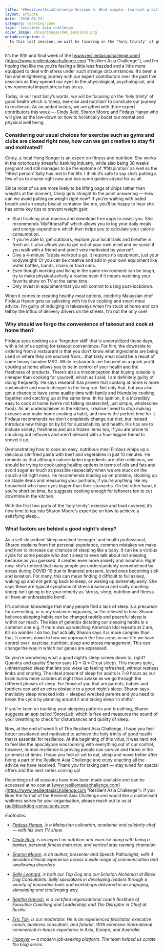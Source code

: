```yaml
---
title: '#ResilientAsiaChallenge Session 5: What simple, low-cost practical changes can I make in the way I eat, sleep, and move so I can live a more resilient life?'
layout: article
date: '2020-06-23'
category: learning-zone
tags: 'resilient asia challenge'
cover_image: /blog/images/RAC_session5.png
metadescription: >-
  In this last session, we will be focusing on the ‘holy trinity’ of good health which is ‘sleep, exercise and nutrition’ to conclude our journey to resilience.
---
```


It’s the fifth and final week of the [www.resilientasiachallenge.com](https://www.resilientasiachallenge.com "Resilient Asia Challenge"), and I’m hoping that like me you’re feeling a little less frazzled and a little more equipped to deal with stress under such strange circumstances. It’s been a fun and enlightening journey with our expert contributors over the past five sessions as they opened our eyes to the physiological, psychological, and environmental impact stress has on us.

Today, in our host Sally’s words, we will be focusing on the ‘holy trinity’ of good health which is ‘sleep, exercise and nutrition’ to conclude our journey to resilience. As an added bonus, we are gifted with three expert contributors this week — [Cindy Reid](https://www.linkedin.com/in/cynthia-leung-200498169/ "Cindy Reid"), [Sharon Moore](https://www.linkedin.com/in/sharon-moore-2b050b16/ "Sharon Moore") and [Firdaus Hanan](https://www.linkedin.com/in/firdaus-abd-hanan-38b59389/ "Firdaus Hanan") who will give us the low-down on how to holistically boost our mental and physical well being.

### Considering our usual choices for exercise such as gyms and clubs are closed right now, how can we get creative to stay fit and motivated?

Cindy, a local Hong Konger is an expert on fitness and nutrition. She works in the notoriously stressful banking industry, while also being 38 weeks pregnant and still manages to be the epitome of ‘#fitspiration’ as well as the ‘fittest person’ Sally has met in her life. I think it’s safe to say she’s putting a few of us to shame right now and has some golden advice for us all.

Since most of us are more likely to be lifting bags of chips rather than weights at the moment, Cindy gets straight to the point answering — How can we avoid putting on weight right now? If you’re waiting with bated breath and an empty biscuit container like me, you’ll be happy to hear she has some key tips to prevent weight gain:

- Start tracking your macros and download free apps to assist you. She recommends ‘MyFitnessPal’ which allows you to log your daily meals and energy expenditure which then helps you to calculate your calorie consumption.
- If you’re able to, get outdoors, explore your local trails and breathe in fresh air. It also allows you to get out of your own mind and be social if you walk with a friend and aren’t very motivated by yourself.
- Give a 4-minute Tabata workout a go. It requires no equipment, just your bodyweight! Or you can be creative and add in your own equipment like water bottles, bands, chairs or food cans.
- Even though working and living in the same environment can be tough, try to make physical activity a routine even if it means watching your favorite show on TV at the same time.
- Only invest in equipment that you will commit to using post-lockdown.

When it comes to creating healthy meal options, celebrity Malaysian chef Firdaus Hanan gets us salivating with his live cooking and smart meal advice. I’m guilty of indulging in takeaways when I’m stuck at home and can tell by the influx of delivery drivers on the streets, I’m not the only one!

### Why should we forgo the convenience of takeout and cook at home then?

Firdaus sees cooking as a ‘forgotten skill’ that is underutilized these days, with a lot of us opting for takeout convenience. For him, the downside to ordering from a restaurant is that you don’t know what ingredients are being used or where they are sourced from….that tasty meal could be a result of some heavy-handed MSG. While restaurants are focused on a quick profit, cooking at home allows you to be in control of your health and the freshness of products. There’s also a misconception that buying outside is cheaper than cooking for yourself, which as I said, I am definitely guilty of doing frequently. He says research has proven that cooking at home is more sustainable and much cheaper in the long run. Not only that, but you also get a chance to have some quality time with family and friends by cooking together and catching up at the same time. In his opinion, it is incredibly easy to cook at home (we’re not talking masterchef, just simple, wholesome food). As an underachiever in the kitchen, I realise I need to stop making excuses and make home cooking a habit, and now is the perfect time for it. Firdaus recommends we don’t completely change our diet, but instead introduce new things bit by bit for sustainability and health. His tips are to include variety, freshness and also frozen items too, if you are prone to chucking out leftovers and aren’t blessed with a four-legged friend to shovel it up.

Demonstrating how to cook an easy, nutritious meal Firdaus whips up a delicious stir-fried pasta with beef and vegetables in just 10 minutes. He reminds us that although calorie-laden ingredients are often delicious, we should be trying to cook using healthy options in terms of oils and fats and avoid sugar as much as possible (especially when we are stuck on the couch a lot right now). He recommends loading up on proteins, stocking up on staple items and measuring your portions, if you’re anything like my household who have eyes bigger than their stomachs. On the other hand, if you’re short on time, he suggests cooking enough for leftovers too to cut downtime in the kitchen.

With the first two parts of the ‘holy trinity’: exercise and food covered, it’s now time to tap into Sharon Moore’s expertise on how to achieve a satisfying sleep…

### What factors are behind a good night’s sleep?
As a self-described ‘sleep wrecked teenager’ and health professional, Sharon explains from her personal experience, common mistakes we make and how to increase our chances of sleeping like a baby. It can be a vicious cycle for some people who don’t sleep to even talk about not sleeping because as you guessed, it creates even more anxiety and insomnia. Right now, she’s noticed that many people are understandably overwhelmed by stress during COVID-19 due to financial pressure, loved ones becoming sick and isolation. For many, this can mean finding it difficult to fall asleep, waking up and not getting back to sleep, or waking up extremely early. She says these are typical symptoms of stress insomnia and sadly counting sheep isn’t going to be your remedy as ‘stress, sleep, nutrition and fitness all have an unbreakable bond’.

It’s common knowledge that many people find a lack of sleep is a precursor for overeating, or in my instance migraines, so I’m relieved to hear Sharon believes sleeping habits can be changed rapidly and peaceful sleep is within our reach. The idea of genetics dictating our sleeping habits is a common one e.g. if mum was up watching American Idol repeats at 2 am, it’s no wonder I do too, but actually Sharon says it is more complex than that. It comes down to how we approach the four areas in our life we have control over: exercise, nutrition, sleep and stress management. This can change the way in which our genes are expressed.

So you’re wondering what a good night’s sleep comes down to, right? Quantity and quality Sharon says (Q + Q = Great sleep). This means quiet, uninterrupted sleep that lets you wake up feeling refreshed, without restless limbs and snoring. The ideal amount of sleep for adults is 7–9 hours as our brain burns more calories at night than awake as we go through the different phases of sleep. For those of you that are parents, babies and toddlers can add an extra obstacle to a good night’s sleep. Sharon says inevitably sleep wrecked kids = sleeped wrecked parents and you need to break the cycle by planning around it and taking sleep ‘in shifts’.

If you’re keen on tracking your sleeping patterns and breathing, Sharon suggests an app called ‘SnoreLab’ which is free and measures the sound of your breathing to check for disturbances and quality of sleep.

Now, at the end of week 5 of The Resilient Asia Challenge, I hope you feel better positioned and motivated to achieve the holy trinity of good health that is essential for resilience. At the beginning of this virus, it was hard not to feel like the apocalypse was looming with everything out of our control, however, human resilience is proving people can survive and thrive in the grimmest of times. I hope you feel all set to eat, sleep and move better after being a part of the Resilient Asia Challenge and enjoy enacting all the advice we have received.
Thank you for taking part — stay tuned for special offers and the next series coming up!

Recordings of all sessions have now been made available and can be accessed at no cost at [www.resilientasiachallenge.com](https://www.resilientasiachallenge.com "Resilient Asia Challenge"). If you liked the format of the Resilient Asia Challenge and would like a customised wellness series for your organisation, please reach out to us at [rac@blackdog-consultants.com](mailto:rac@blackdog-consultants.com "Raatha Ganesh")

_Footnotes:_

-  _[Firdaus Hanan](https://www.linkedin.com/in/firdaus-abd-hanan-38b59389/ "Firdaus Hanan"), is a Malaysian culinarian, academic and celebrity chef — with his own TV show._

- _[Cindy Reid](https://www.linkedin.com/in/cynthia-leung-200498169/ "Cindy Reid"), is an expert on nutrition and exercise along with being a banker, personal fitness instructor, and vertical stair running champion._

- _[Sharon Moore](https://www.linkedin.com/in/sharon-moore-2b050b16/ "Sharon Moore"), is an author, presenter and Speech Pathologist, with 4 decades clinical experience across a wide range of communication and swallowing disorders_

- _[Sally Leonard](https://www.linkedin.com/in/sallyleonard/ "Sally Leonard"), is both our Top Dog and our Solution Alchemist at Black Dog Consultants. Sally specializes in developing leaders through a variety of innovative tools and workshops delivered in an engaging, stimulating and challenging way._

- _[Raatha Ganesh](https://www.linkedin.com/in/raathaganesh/ "Raatha Ganesh"), is a certified organizational coach (Institute of Executive Coaching and Leadership) and The Disruptor in Chief at Resilio._

- _[Eric Toh](https://www.linkedin.com/in/erictoh/ "Eric Toh"), is our moderator. He is an experienced facilitator, executive coach, business consultant, and futurist. With extensive international commercial in-house experience in Asia, Europe, and Australia_

- _[Happyer](http://www.happyer.io/ "Happyer.IO") — a modern job-seeking platform. The team helped us curate the blog series._